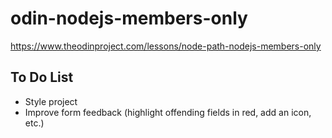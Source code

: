 # odin-nodejs-members-only

https://www.theodinproject.com/lessons/node-path-nodejs-members-only

## To Do List

- Style project
- Improve form feedback (highlight offending fields in red, add an icon, etc.)
